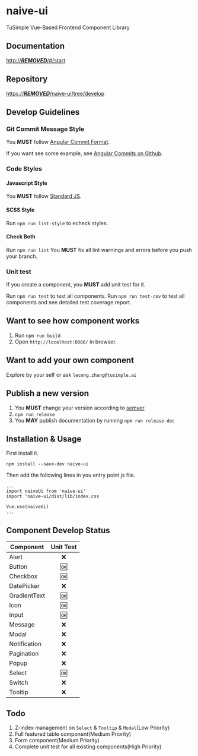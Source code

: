 # naive-ui
TuSimple Vue-Based Frontend Component Library
## Documentation
[http://***REMOVED***/#/start](http://***REMOVED***/#/start)
## Repository
[https://***REMOVED***/naive-ui/tree/develop](https://***REMOVED***/naive-ui/tree/develop)
## Develop Guidelines
### Git Commit Message Style
You **MUST** follow [Angular Commit Format](https://gist.github.com/brianclements/841ea7bffdb01346392c).

If you want see some example, see [Angular Commits on Github](https://github.com/angular/angular/commits/master).
### Code Styles
#### Javascript Style
You **MUST** follow [Standard JS](https://standardjs.com/).
#### SCSS Style
Run `npm run lint-style` to echeck styles.
#### Check Both
Run `npm run lint`
You **MUST** fix all lint warnings and errors before you push your branch.
### Unit test
If you create a component, you **MUST** add unit test for it.

Run `npm run test` to test all components.
Run `npm run test-cov` to test all components and see detailed test coverage report.

## Want to see how component works
1. Run `npm run build`
2. Open `http://localhost:8086/` in browser.
## Want to add your own component
Explore by your self or ask `lecong.zhang@tusimple.ai`
## Publish a new version
1. You **MUST** change your version according to [semver](https://semver.org/)
2. `npm run release`
3. You **MAY** publish documentation by running `npm run release-doc`
## Installation & Usage
First install it.
```
npm install --save-dev naive-ui
```
Then add the following lines in you entry point js file.
```
...
import naiveUi from 'naive-ui'
import 'naive-ui/dist/lib/index.css

Vue.use(naiveUi)
...
```
## Component Develop Status

|Component|Unit Test|
|--|:--:|
|Alert|❌|
|Button|🆗|
|Checkbox|🆗|
|DatePicker|❌|
|GradientText|🆗|
|Icon|🆗|
|Input|🆗|
|Message|❌|
|Modal|❌|
|Notification|❌|
|Pagination|❌|
|Popup|❌|
|Select|🆗|
|Switch|❌|
|Tooltip|❌|

## Todo
1. Z-index management on `Select` & `Tooltip` & `Modal`(Low Priority)
2. Full featured table component(Medium Priority)
3. Form component(Medium Priority)
4. Complete unit test for all existing components(High Priority)
